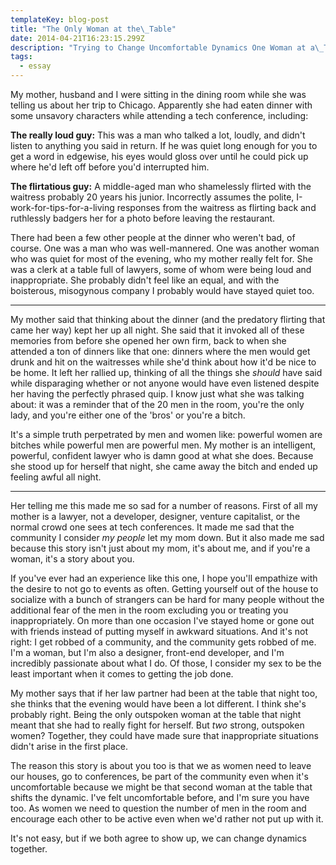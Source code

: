 ```yaml
---
templateKey: blog-post
title: "The Only Woman at the\_Table"
date: 2014-04-21T16:23:15.299Z
description: "Trying to Change Uncomfortable Dynamics One Woman at a\_Time"
tags:
  - essay
---
```

My mother, husband and I were sitting in the dining room while she was telling us about her trip to Chicago. Apparently she had eaten dinner with some unsavory characters while attending a tech conference, including:

**The really loud guy:** This was a man who talked a lot, loudly, and didn't listen to anything you said in return. If he was quiet long enough for you to get a word in edgewise, his eyes would gloss over until he could pick up where he'd left off before you'd interrupted him.

**The flirtatious guy:** A middle-aged man who shamelessly flirted with the waitress probably 20 years his junior. Incorrectly assumes the polite, I-work-for-tips-for-a-living responses from the waitress as flirting back and ruthlessly badgers her for a photo before leaving the restaurant.

There had been a few other people at the dinner who weren't bad, of course. One was a man who was well-mannered. One was another woman who was quiet for most of the evening, who my mother really felt for. She was a clerk at a table full of lawyers, some of whom were being loud and inappropriate. She probably didn't feel like an equal, and with the boisterous, misogynous company I probably would have stayed quiet too.

- - -

My mother said that thinking about the dinner (and the predatory flirting that came her way) kept her up all night. She said that it invoked all of these memories from before she opened her own firm, back to when she attended a ton of dinners like that one: dinners where the men would get drunk and hit on the waitresses while she'd think about how it'd be nice to be home. It left her rallied up, thinking of all the things she _should_ have said while disparaging whether or not anyone would have even listened despite her having the perfectly phrased quip. I know just what she was talking about: it was a reminder that of the 20 men in the room, you're the only lady, and you're either one of the 'bros' or you're a bitch.


It's a simple truth perpetrated by men and women like: powerful women are bitches while powerful men are powerful men. My mother is an intelligent, powerful, confident lawyer who is damn good at what she does. Because she stood up for herself that night, she came away the bitch and ended up feeling awful all night.

- - -

Her telling me this made me so sad for a number of reasons. First of all my mother is a lawyer, not a developer, designer, venture capitalist, or the normal crowd one sees at tech conferences. It made me sad that the community I consider _my people_ let my mom down. But it also made me sad because this story isn't just about my mom, it's about me, and if you're a woman, it's a story about you.


If you've ever had an experience like this one, I hope you'll empathize with the desire to not go to events as often. Getting yourself out of the house to socialize with a bunch of strangers can be hard for many people without the additional fear of the men in the room excluding you or treating you inappropriately. On more than one occasion I've stayed home or gone out with friends instead of putting myself in awkward situations. And it's not right: I get robbed of a community, and the community gets robbed of me. I'm a woman, but I'm also a designer, front-end developer, and I'm incredibly passionate about what I do. Of those, I consider my sex to be the least important when it comes to getting the job done.


My mother says that if her law partner had been at the table that night too, she thinks that the evening would have been a lot different. I think she's probably right. Being the only outspoken woman at the table that night meant that she had to really fight for herself. But _two_ strong, outspoken women? Together, they could have made sure that inappropriate situations didn't arise in the first place.


The reason this story is about you too is that we as women need to leave our houses, go to conferences, be part of the community even when it's uncomfortable because we might be that second woman at the table that shifts the dynamic. I've felt uncomfortable before, and I'm sure you have too. As women we need to question the number of men in the room and encourage each other to be active even when we'd rather not put up with it.


It's not easy, but if we both agree to show up, we can change dynamics together.
